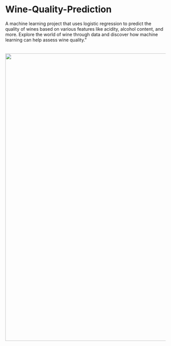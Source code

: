 # Wine-Quality-Prediction
A machine learning project that uses logistic regression to predict the quality of wines based on various features like acidity, alcohol content, and more. Explore the world of wine through data and discover how machine learning can help assess wine quality." 
<div style="padding-top: 20px;">
    <img src="https://images.unsplash.com/photo-1535869462434-f92cc30bf40c?ixlib=rb-4.0.3&ixid=M3wxMjA3fDB8MHxzZWFyY2h8MTN8fHdpbmV8ZW58MHx8MHx8fDA=&w=1000&q=80" width="900px" height="auto">
</div>






